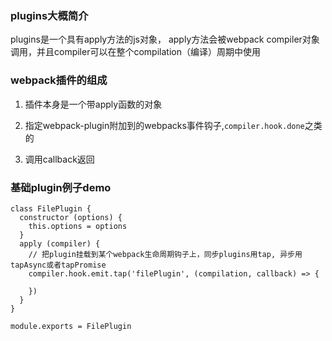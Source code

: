 ### plugins大概简介
plugins是一个具有apply方法的js对象， apply方法会被webpack compiler对象调用，并且compiler可以在整个compilation（编译）周期中使用

### webpack插件的组成
1. 插件本身是一个带apply函数的对象

2. 指定webpack-plugin附加到的webpacks事件钩子,`compiler.hook.done`之类的

3. 调用callback返回

### 基础plugin例子demo
```
class FilePlugin {
  constructor (options) {
    this.options = options
  }
  apply (compiler) {
    // 把plugin挂载到某个webpack生命周期钩子上，同步plugins用tap, 异步用tapAsync或者tapPromise
    compiler.hook.emit.tap('filePlugin', (compilation, callback) => {
      
    })    
  }
}

module.exports = FilePlugin
```